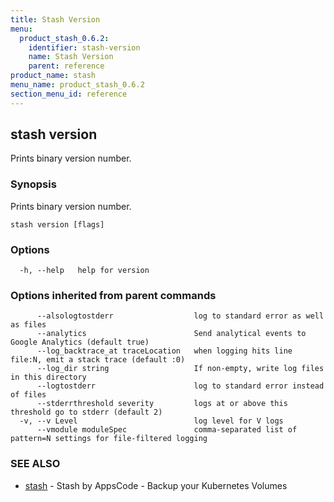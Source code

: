 ```yaml
---
title: Stash Version
menu:
  product_stash_0.6.2:
    identifier: stash-version
    name: Stash Version
    parent: reference
product_name: stash
menu_name: product_stash_0.6.2
section_menu_id: reference
---
```

## stash version

Prints binary version number.

### Synopsis


Prints binary version number.

```
stash version [flags]
```

### Options

```
  -h, --help   help for version
```

### Options inherited from parent commands

```
      --alsologtostderr                  log to standard error as well as files
      --analytics                        Send analytical events to Google Analytics (default true)
      --log_backtrace_at traceLocation   when logging hits line file:N, emit a stack trace (default :0)
      --log_dir string                   If non-empty, write log files in this directory
      --logtostderr                      log to standard error instead of files
      --stderrthreshold severity         logs at or above this threshold go to stderr (default 2)
  -v, --v Level                          log level for V logs
      --vmodule moduleSpec               comma-separated list of pattern=N settings for file-filtered logging
```

### SEE ALSO
* [stash](/docs/reference/stash.md)	 - Stash by AppsCode - Backup your Kubernetes Volumes


